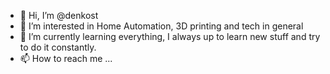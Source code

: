 - 👋 Hi, I’m @denkost
- 👀 I’m interested in Home Automation, 3D printing and tech in general
- 🌱 I’m currently learning everything, I always up to learn new stuff and try to do it constantly.
- 📫 How to reach me ...

<!---
denkost/denkost is a ✨ special ✨ repository because its `README.md` (this file) appears on your GitHub profile.
You can click the Preview link to take a look at your changes.
--->
